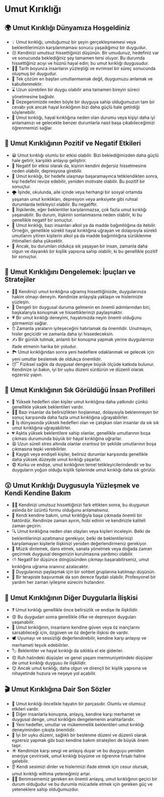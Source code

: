 # Umut Kırıklığı

## 🌍 Umut Kırıklığı Dünyamıza Hoşgeldiniz

* 💡 Umut kırıklığı, umduğumuz bir şeyin gerçekleşmemesi veya beklentilerimizin karşılanmaması sonucu yaşadığımız bir duygudur.
* 😔 Kendinizi umutsuz hissettiğinizi düşünün. Bir umudunuz, hedefiniz var ve sonucunda beklediğiniz şey tamamen tersi oluyor. Bu durumda hissettiğiniz acıyı ve hüznü hayal edin; bu umut kırıklığı duygusudur.
* 👨‍🎓 Tarih boyunca insanların yüzleştiği ve evrimsel bir süreç sonucunda oluşmuş bir duygudur.
* 🤷 Tek çözüm en baştan umutlanmamak değil, duygumuzu anlamak ve kabullenmektir.
* ⌛ Uzun sürebilen bir duygu olabilir ama tamamen bireyin süreci yönetmesine bağlıdır.
* 🌌 Gezegenimizde neden böyle bir duyguya sahip olduğumuzun tam bir cevabı yok ancak hayal kırıklığının bizi daha güçlü hale getirdiği söylenebilir.
* 👣 Umut kırıklığı, hayal kırıklığına neden olan durumu veya kişiyi daha iyi anlamamızı ve gelecekte benzer durumlarla nasıl başa çıkabileceğimizi öğrenmemizi sağlar.

## 💫 Umut Kırıklığının Pozitif ve Negatif Etkileri

* 😀 Umut kırıklığı olumlu bir etkisi olabilir. Bizi beklediğimizden daha güçlü hale getirir, karşılıklı anlayışı geliştirir.
* 🙁 Negatif bir etkisi olarak da, kişinin kendini değersiz hissetmesine neden olabilir, depresyona girebilir.
* 🎯 Umut kırıklığı, bir hedefe ulaşmayı başaramayınca tetiklendikten sonra, kişi hedefini revize edebilir, yeniden motivate olabilir. Bu pozitif bir sonuçtur.
* 🌪 İşinde, okulunda, aile içinde veya herhangi bir sosyal ortamda yaşanan umut kırıklıkları, depresyon veya anksiyete gibi ruhsal durumlarda tetikleyici olabilir. Bu negatiftir.
* 💍 İlişkilerde, eğer beklentiler karşılanmazsa, çok fazla umut kırıklığı yaşanabilir. Bu durum, ilişkinin sonlanmasına neden olabilir, ki bu genellikle negatif bir sonuçtur.
* 🍺 Umut kırıklığı, bazı insanları alkol ya da madde bağımlılığına da itebilir. Örneğin, genellikle sürekli hayal kırıklığına uğrayan ve dolayısıyla sürekli umutlarını yitiren kişilerin alkol ya da madde bağımlılığına sürüklenme ihtimalleri daha yüksektir.
* 🙌 Ancak, bu durumları oldukça sık yaşayan bir insan, zamanla daha olgun ve dayanıklı bir kişilik yapısına sahip olabilir, ki bu genellikle pozitif bir sonuçtur.

## 🚀 Umut Kırıklığını Dengelemek: İpuçları ve Stratejiler

* 🧘‍♀️ Kendinizi umut kırıklığına uğramış hissettiğinizde, duygularınıza hakim olmayı deneyin. Kendinize anlayışla yaklaşın ve hislerinizle yüzleşin.
* 👥 Dengeli bir duygusal duruma gelmenin en önemli adımlarından biri, başkalarıyla konuşmak ve hissettiklerinizi paylaşmaktır.
* 💗 Bir umut kırıklığı deneyimi, hayatımızda neyin önemli olduğunu görmemizi sağlar.
* ⏰ Zamanla yaraların iyileşeceğini hatırlamak da önemlidir. Unutmayın, hisler geçicidir ve zamanla daha iyi hissedeceksin.
* ✍ Bir günlük tutmak, anlamlı bir konuşma yapmak yerine duygularınızı ifade etmenin harika bir yoludur.
* 🏞 Umut kırıklığından sonra yeni hedeflere odaklanmak ve gelecek için yeni umutlar beslemek de oldukça önemlidir.
* 😴 Fiziksel sağlık da duygusal dengeye büyük ölçüde katkıda bulunur. Kendinize iyi bakın, iyi bir uyku düzeni sürdürün ve düzenli olarak egzersiz yapın.

## 🔎 Umut Kırıklığının Sık Görüldüğü İnsan Profilleri

* 🎯 Yüksek hedefleri olan kişiler umut kırıklığına daha yatkındır çünkü genellikle yüksek beklentileri vardır.
* 👩‍🎓 Bazı insanlar da belirsizlikten hoşlanmaz, dolayısıyla beklenmeyen bir sonuç karşısında daha fazla umut kırıklığına uğrayabilirler.
* 💼 İş dünyasında yüksek hedefleri olan ve çalışkan olan insanlar da sık sık umut kırıklığına uğrayabilirler.
* 💔 Aşkta yüksek beklentilere sahip olanlar, genellikle umutlarının boşa çıkması durumunda büyük bir hayal kırıklığına uğrarlar.
* 😫 Uzun süreli stres altında olanlar orantısız bir şekilde umutlarının boşa çıkmasına tepki verebilirler.
* 👀 Kaygılı veya endişeli kişiler, belirsiz durumlar karşısında genellikle daha yüksek düzeyde umut kırıklığı yaşarlar.
* 😨 Korku ve endişe, umut kırıklığının temel tetikleyicilerindendir ve bu duyguların yoğun olduğu kişilik tiplerinde umut kırıklığı daha sık görülür.

## 😮 Umut Kırıklığı Duygusuyla Yüzleşmek ve Kendi Kendine Bakım

* 🕵️‍♀️ Kendinizi umutsuz hissettiğinizi fark ettikten sonra, bu duygunun aslında bir üzüntü formu olduğunu anlamalısınız.
* 🙏 Kendi kendine bakım, umut kırıklığıyla başa çıkmada önemli bir faktördür. Kendinize zaman ayırın, hobi edinin ve kendinizle kaliteli zaman geçirin.
* 🔍 Umut kırıklığına neden olan olayları veya kişileri inceleyin. Belki de beklentilerinizi azaltmanız gerekiyor, belki de beklentilerinizi karşılamayan kişilerle ilişkinizi yeniden değerlendirmeniz gerekiyor.
* 🎵 Müzik dinlemek, dans etmek, sanata yönelmek veya doğada zaman geçirmek duygusal dengenizin kurulmasına yardımcı olabilir.
* ⛅ Negatif bir düşünce döngüsünden çıkmayı başarabilirseniz, umut kırıklığına uğrama oranınız azalacaktır.
* 👥 Duygularınızı paylaşmak için bir sohbet gruplarına katılmayı düşünün.
* 📝 Bir terapiste başvurmak da son derece faydalı olabilir. Profesyonel bir yardım her zaman iyileşme sürecini hızlandırır.

## 💓 Umut Kırıklığının Diğer Duygularla İlişkisi

* ❓ Umut kırıklığı genellikle önce belirsizlik ve endişe ile ilişkilidir.
* 😡 Bu duygudan sonra genellikle öfke ve depresyon duyguları yaşanabilir.
* 👊 Umut kırıklığının, insanların kendine güven veya öz inançlarını sarsabileceği için, özgüven ve öz değerle ilişkisi de vardır.
* 🕊 Uyumayı ve sessizliği değerlendirebilir, kendine karşı anlayışı ve merhameti teşvik edebilirler.
* 🏷 Beklentiler ve hayal kırıklığı da sıklıkla el ele giderler.
* 😞 Ruh halindeki düşüşler ve genel yaşam memnuniyetindeki düşüşler de umut kırıklığı duygusu ile ilişkilidir.
* 😌 Ancak umut kırıklığı, daha olgun ve dirençli bir kişilik yapısına ve nihayetinde huzura ve neşeye yol açabilir.

## 🎬 Umut Kırıklığına Dair Son Sözler

* 🌟 Umut kırıklığı öncelikle hayatın bir parçasıdır. Olumlu ve olumsuz etkileri vardır.
* 👭 Diğer insanlarla konuşma, anlayış, kendine karşı merhamet ve duygusal denge, umut kırıklığını dengelemenin anahtarlarıdır.
* 🌈 Yeni hedefler, umutlar ve mükemmellik beklentileri umut kırıklığı deneyiminden çıkışta önemlidir.
* 🎈 İyi bir uyku düzeni, sağlıklı bir beslenme düzeni ve düzenli olarak egzersiz yapmak gibi bazı kendine bakım stratejileri de büyük önem taşır.
* ☀ Kendimize karşı sevgi ve anlayış duyar ve bu duyguyu yeniden enerjiye çevirirsek, umut kırıklığı büyüme ve öğrenme fırsatı haline gelebilir.
* 👂 Kendi sesimizi dinler ve hislerimizi ifade etmek için cesur olursak, umut kırıklığı withma yeteneğimiz artar.
* 🙋‍♀️ Benimsememiz gereken en önemli anlayış, umut kırıklığının geçici bir durum olduğudur ve bu durumla mücadele etmek için gereken güç ve yeteneklere sahip olduğumuzdur.
